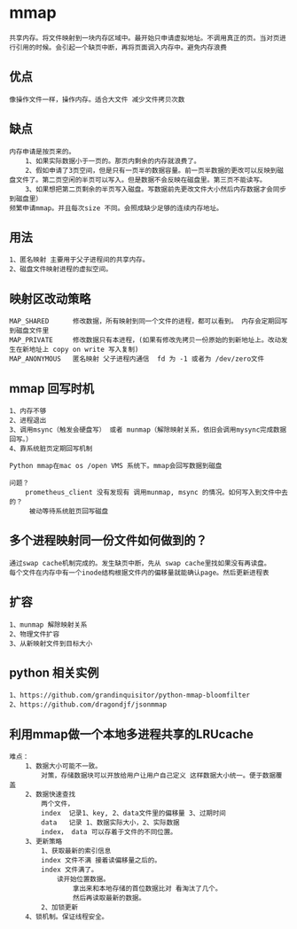 # mmap
    共享内存。将文件映射到一块内存区域中。最开始只申请虚拟地址。不调用真正的页。当对页进行引用的时候。会引起一个缺页中断，再将页面调入内存中。避免内存浪费

## 优点
    像操作文件一样，操作内存。适合大文件 减少文件拷贝次数

## 缺点
    内存申请是按页来的。
        1、如果实际数据小于一页的。那页内剩余的内存就浪费了。
        2、假如申请了3页空间，但是只有一页半的数据容量。前一页半数据的更改可以反映到磁盘文件了。第二页空闲的半页可以写入。但是数据不会反映在磁盘里。第三页不能读写。
        3、如果想把第二页剩余的半页写入磁盘。写数据前先更改文件大小然后内存数据才会同步到磁盘里）
    频繁申请mmap。并且每次size 不同。会照成缺少足够的连续内存地址。


## 用法
    1、匿名映射 主要用于父子进程间的共享内存。
    2、磁盘文件映射进程的虚拟空间。

## 映射区改动策略
    MAP_SHARED      修改数据，所有映射到同一个文件的进程，都可以看到。 内存会定期回写到磁盘文件里
    MAP_PRIVATE     修改数据只有本进程，(如果有修改先拷贝一份原始的到新地址上。改动发生在新地址上 copy on write 写入复制)
    MAP_ANONYMOUS   匿名映射 父子进程内通信  fd 为 -1 或者为 /dev/zero文件

## mmap 回写时机
    1、内存不够
    2、进程退出
    3、调用msync（触发会硬盘写） 或者 munmap（解除映射关系，依旧会调用mysync完成数据回写。） 
    4、靠系统脏页定期回写机制

    Python mmap在mac os /open VMS 系统下。mmap会回写数据到磁盘 

    问题？ 
        prometheus_client 没有发现有 调用munmap, msync 的情况。如何写入到文件中去的？
         被动等待系统脏页回写磁盘

## 多个进程映射同一份文件如何做到的？
    通过swap cache机制完成的。发生缺页中断，先从 swap cache里找如果没有再读盘。
    每个文件在内存中有一个inode结构根据文件内的偏移量就能确认page。然后更新进程表

## 扩容
    1、munmap 解除映射关系
    2、物理文件扩容
    3、从新映射文件到目标大小


## python 相关实例
    1、https://github.com/grandinquisitor/python-mmap-bloomfilter
    2、https://github.com/dragondjf/jsonmmap

## 利用mmap做一个本地多进程共享的LRUcache
    难点：
        1、数据大小可能不一致。
            对策，存储数据块可以开放给用户让用户自己定义 这样数据大小统一。便于数据覆盖
        2、数据快速查找
            两个文件， 
            index  记录1、key, 2、data文件里的偏移量 3、过期时间
            data   记录 1、数据实际大小，2、实际数据
            index， data 可以存着于文件的不同位置。
        3、更新策略
            1、获取最新的索引信息
            index 文件不满 接着读偏移量之后的。
            index 文件满了。
                读开始位置数据。
                    拿出来和本地存储的首位数据比对 看淘汰了几个。
                    然后再读取最新的数据。
            2、加锁更新
        4、锁机制。保证线程安全。



